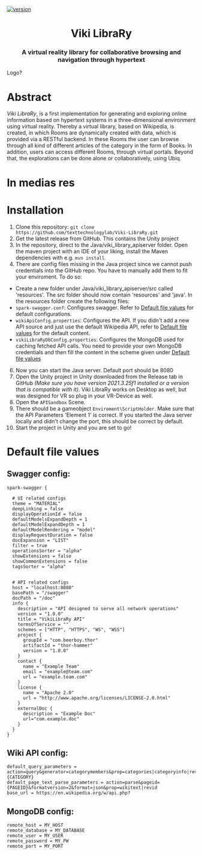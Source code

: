 [![version](https://img.shields.io/github/license/texttechnologylab/Viki-LibraRy)]()

<div align="center">
  <h1>Viki LibraRy<br><h3>A virtual reality library for collaborative browsing and navigation through hypertext</h3></h1> 
</div>
Logo?


# Abstract
*Viki LibraRy*, is a first implementation for generating and exploring online information based on hypertext systems in a three-dimensional environment using virtual reality. Thereby a virtual library, based on Wikipedia, is created, in which Rooms are dynamically created with data, which is provided via a RESTful backend. In these Rooms the user can browse through all kind of different articles of the category in the form of Books. In addition, users can access different Rooms, through virtual portals. Beyond that, the explorations can be done alone or collaboratively, using Ubiq.

# In medias res


# Installation

1. Clone this repository: `git clone https://github.com/texttechnologylab/Viki-LibraRy.git`
2. Get the latest release from GitHub. This contains the Unity project
3. In the repository, direct to the Java/viki_library_apiserver folder. Open the maven project with an IDE of your liking, install the Maven dependencies with e.g. `mvn install`.
4. There are config files missing in the Java project since we cannot push credentials into the GitHub repo. You have to manually add them to fit your enviroment. To do so:
- Create a new folder under Java/viki_library_apiserver/src called 'resources'. The src folder should now contain 'resources' and 'java'. In the resources folder create the following files:
- `spark-swagger.conf`: Configures swagger. Refer to [Default file values](#default-file-values) for default configurations.
- `wikiApiConfig.properties`: Configures the API. If you didn't add a new API source and just use the default Wikipedia API, refer to [Default file values](#default-file-values) for the default content.
- `vikiLibraRyDbConfig.properties`: Configures the MongoDB used for caching fetched API calls. You need to provide your own MongoDB credentials and then fill the content in the scheme given under [Default file values](#default-file-values)
6. Now you can start the Java server. Default port should be 8080
7. Open the Unity project in Unity downloaded from the Release tab in GitHub *(Make sure you have version 2021.3.25f1 installed or a version that is compatible with it)*. Viki LibraRy works on Desktop as well, but was designed for VR so plug in your VR-Device as well.
8. Open the `APISandbox` Scene.
9. There should be a gameobject `Enviroment\ScriptHolder`. Make sure that the API Parameters 'Element 1' is correct. If you started the Java server locally and didn't change the port, this should be correct by default.
10. Start the project in Unity and you are set to go!

# Default file values

## Swagger config:
```
spark-swagger {

  # UI related configs
  theme = "MATERIAL"
  deepLinking = false
  displayOperationId = false
  defaultModelsExpandDepth = 1
  defaultModelExpandDepth = 1
  defaultModelRendering = "model"
  displayRequestDuration = false
  docExpansion = "LIST"
  filter = true
  operationsSorter = "alpha"
  showExtensions = false
  showCommonExtensions = false
  tagsSorter = "alpha"


  # API related configs
  host = "localhost:8080"
  basePath = "/swagger"
  docPath = "/doc"
  info {
    description = "API designed to serve all network operations"
    version = "1.0.0"
    title = "VikiLibraRy API"
    termsOfService = ""
    schemes = ["HTTP", "HTTPS", "WS", "WSS"]
    project {
      groupId = "com.beerboy.thor"
      artifactId = "thor-hammer"
      version = "1.0.0"
    }
    contact {
      name = "Example Team"
      email = "example@team.com"
      url = "example.team.com"
    }
    license {
      name = "Apache 2.0"
      url = "http://www.apache.org/licenses/LICENSE-2.0.html"
    }
    externalDoc {
      description = "Example Doc"
      url="com.example.doc"
    }
  }
}
```

## Wiki API config:
```
default_query_parameters = action=query&generator=categorymembers&prop=categories|categoryinfo|revisions&cllimit=max&gcmlimit=max&format=json&gcmtitle=Category:{CATEGORY}
default_page_text_parse_parameters = action=parse&pageid={PAGEID}&formatversion=2&format=json&prop=wikitext|revid
base_url = https://en.wikipedia.org/w/api.php?
```

## MongoDB config:
```
remote_host = MY_HOST
remote_database = MY_DATABASE
remote_user = MY_USER
remote_password = MY_PW
remote_port = MY_PORT
```
